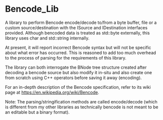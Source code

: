 # Bencode_Lib

A library to perform Bencode encode/decode to/from
a byte buffer, file or a custom source/destination with the
ISource and IDestination interfaces provided. Although bencoded 
data is treated as std::byte externally, this library uses char 
and std::string internally.

At present, it will report incorrect Bencode syntax but will not be
specific about what error has occurred. This is reasoned to add too 
much overhead to the process of parsing for the requirements of this 
library. 

The library can both interrogate the BNode tree structure created after
decoding a bencode source but also modify it in-situ and also create one
from scratch using C++ operators before saving it away (encoding).

For an in-depth description of the Bencode specification, refer 
to its wiki page at https://en.wikipedia.org/wiki/Bencode.

Note: The parsing/stringification methods are called encode/decode (which
is different from my other libraries as technically bencode is not meant to be
an editable but a binary format).